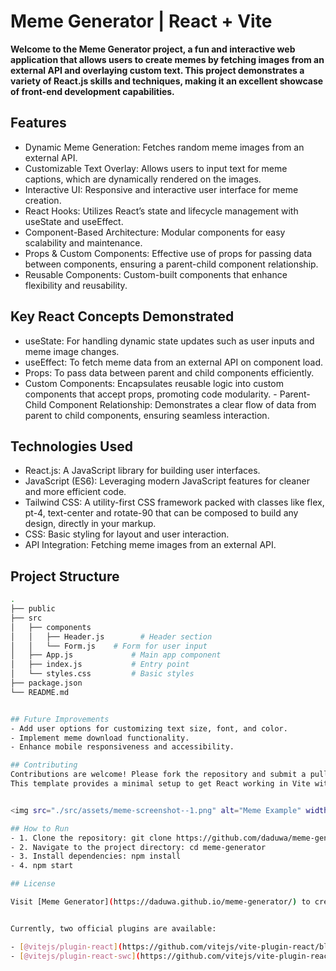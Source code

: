 # Meme Generator | React + Vite

<b>Welcome to the Meme Generator project, a fun and interactive web application that allows users to create memes by fetching images from an external API and overlaying custom text. This project demonstrates a variety of React.js skills and techniques, making it an excellent showcase of front-end development capabilities.</b>

## Features
- Dynamic Meme Generation: Fetches random meme images from an external API.
- Customizable Text Overlay: Allows users to input text for meme captions, which are dynamically rendered on the images.
- Interactive UI: Responsive and interactive user interface for meme creation.
- React Hooks: Utilizes React’s state and lifecycle management with useState and useEffect.
- Component-Based Architecture: Modular components for easy scalability and maintenance.
- Props & Custom Components: Effective use of props for passing data between components, ensuring a parent-child component relationship.
- Reusable Components: Custom-built components that enhance flexibility and reusability.

## Key React Concepts Demonstrated
- useState: For handling dynamic state updates such as user inputs and meme image changes.
- useEffect: To fetch meme data from an external API on component load.
- Props: To pass data between parent and child components efficiently.
- Custom Components: Encapsulates reusable logic into custom components that accept props, promoting code modularity. - Parent-Child Component Relationship: Demonstrates a clear flow of data from parent to child components, ensuring seamless interaction.

## Technologies Used
- React.js: A JavaScript library for building user interfaces.
- JavaScript (ES6): Leveraging modern JavaScript features for cleaner and more efficient code.
- Tailwind CSS: A utility-first CSS framework packed with classes like flex, pt-4, text-center and rotate-90 that can be composed to build any design, directly in your markup.
- CSS: Basic styling for layout and user interaction.
- API Integration: Fetching meme images from an external API.

## Project Structure

```bash
.
├── public
├── src
│   ├── components
│   │   ├── Header.js        # Header section
│   │   └── Form.js    # Form for user input
│   ├── App.js             # Main app component
│   ├── index.js           # Entry point
│   └── styles.css         # Basic styles
├── package.json
└── README.md


## Future Improvements
- Add user options for customizing text size, font, and color.
- Implement meme download functionality.
- Enhance mobile responsiveness and accessibility.

## Contributing
Contributions are welcome! Please fork the repository and submit a pull request.
This template provides a minimal setup to get React working in Vite with HMR and some ESLint rules.


<img src="./src/assets/meme-screenshot--1.png" alt="Meme Example" width="300">

## How to Run
- 1. Clone the repository: git clone https://github.com/daduwa/meme-generator.git
- 2. Navigate to the project directory: cd meme-generator
- 3. Install dependencies: npm install
- 4. npm start

## License

Visit [Meme Generator](https://daduwa.github.io/meme-generator/) to create your memes.


Currently, two official plugins are available:

- [@vitejs/plugin-react](https://github.com/vitejs/vite-plugin-react/blob/main/packages/plugin-react/README.md) uses [Babel](https://babeljs.io/) for Fast Refresh
- [@vitejs/plugin-react-swc](https://github.com/vitejs/vite-plugin-react-swc) uses [SWC](https://swc.rs/) for Fast Refresh
